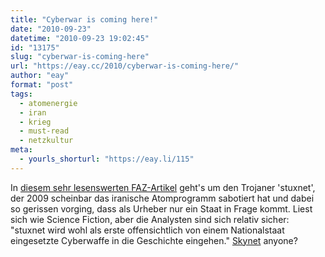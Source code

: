 ```yaml
---
title: "Cyberwar is coming here!"
date: "2010-09-23"
datetime: "2010-09-23 19:02:45"
id: "13175"
slug: "cyberwar-is-coming-here"
url: "https://eay.cc/2010/cyberwar-is-coming-here/"
author: "eay"
format: "post"
tags:
  - atomenergie
  - iran
  - krieg
  - must-read
  - netzkultur
meta:
  - yourls_shorturl: "https://eay.li/115"
---
```


In [diesem sehr lesenswerten FAZ-Artikel](http://eay.cc/114) geht's um den Trojaner 'stuxnet', der 2009 scheinbar das iranische Atomprogramm sabotiert hat und dabei so gerissen vorging, dass als Urheber nur ein Staat in Frage kommt. Liest sich wie Science Fiction, aber die Analysten sind sich relativ sicher: "stuxnet wird wohl als erste offensichtlich von einem Nationalstaat eingesetzte Cyberwaffe in die Geschichte eingehen." [Skynet](http://terminator.wikia.com/wiki/Skynet) anyone?
